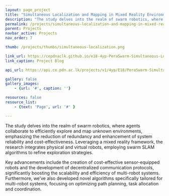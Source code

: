 ```yaml
---
layout: page_project
title: "Simultaneous Localization and Mapping in Mixed Reality Environment "
description: "The study delves into the realm of swarm robotics, where agents collaborate to efficiently explore and map unknown environments..."
permalink: /projects/simultaneous-localization-and-mapping-in-mixed-reality-environment/
parent: Projects
navbar_active: Projects
nav_order: 7

thumb: /projects/thumbs/simultaneous-localization.png

link_url: https://cepdnaclk.github.io/e18-4yp-PeraSwarm-Simultaneous-Localization-and-Mapping-in-Mixed-Reality-Environment
link_caption: Project Blog

api_url: https://api.ce.pdn.ac.lk/projects/v1/4yp/E18/PeraSwarm-Simultaneous-Localization-and-Mapping-in-Mixed-Reality-Environment/

gallery: false
gallery_images:
    - {url: '#', caption: ''}

resources: false
resource_list:
    - {text: 'Page', url: '#' }

---
```


The study delves into the realm of swarm robotics, where agents collaborate to efficiently explore and map unknown environments, emphasizing the reduction of redundancy and enhancement of system reliability and cost-effectiveness. Leveraging a mixed reality framework, the research integrates physical and virtual robots, employing swarm SLAM algorithms to refine exploration strategies.

Key advancements include the creation of cost-effective sensor-equipped robots and the development of decentralized communication protocols, significantly boosting the scalability and efficiency of multi-robot systems. Furthermore, we’ve also developed novel algorithms specifically tailored for multi-robot systems, focusing on optimizing path planning, task allocation and coordination.
